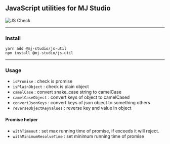 ## JavaScript utilities for MJ Studio

![JS Check](https://github.com/mym0404/mj-studio-js-util/workflows/JS%20Check/badge.svg)

---
### Install

```
yarn add @mj-studio/js-util
npm install @mj-studio/js-util
```

---
### Usage

* `isPromise` : check is promise
* `isPlainObject` : check is plain object
* `camelCase` : convert snake_case string to camelCase
* `camelCaseObject` : convert keys of object to camelCased 
* `convertJsonKeys` : convert keys of json object to something others
* `reverseObjectKeyValues` : reverse key and value in object

#### Promise helper
* `withTimeout` : set max running time of promise, if exceeds it will reject.
* `withMinimumResolveTime` : set minimum running time of promise
